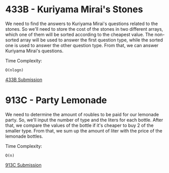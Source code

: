 # 433B - Kuriyama Mirai's Stones
We need to find the answers to Kuriyama Mirai's questions related to the stones.
So we'll need to store the cost of the stones in two different arrays, which one of them will be sorted according to the cheapest value.
The non-sorted array will be used to answer the first question type, while the sorted one is used to answer the other question type.
From that, we can answer Kuriyama Mirai's questions.

Time Complexity: 
	
	O(nlogn)

[433B Submission](http://codeforces.com/contest/433/submission/45070369)

# 913C - Party Lemonade 
We need to determine the amount of roubles to be paid for our lemonade party.
So, we'll input the number of type and the liters for each bottle.
After that, we compare the values of the bottle if it's cheaper to buy 2 of the smaller type.
From that, we sum up the amount of liter with the price of the lemonade bottles.

Time Complexity:

	O(n)
	
[913C Submission](http://codeforces.com/contest/913/submission/45070371)
